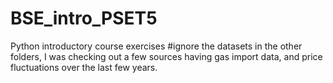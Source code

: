 # BSE_intro_PSET5
Python introductory course exercises
#ignore the datasets in the other folders, I was checking out a few sources having gas import data, and price fluctuations over the last few years.
